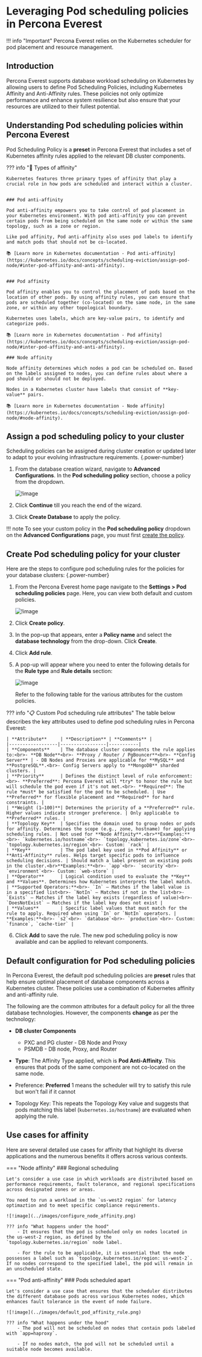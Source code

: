 #  Leveraging Pod scheduling policies in Percona Everest

!!! info "Important"
    Percona Everest relies on the Kubernetes scheduler for pod placement and resource management.


## Introduction

Percona Everest supports database workload scheduling on Kubernetes by allowing users to define Pod Scheduling Policies, including Kubernetes Affinity and Anti-Affinity rules. These policies not only optimize performance and enhance system resilience but also ensure that your resources are utilized to their fullest potential.


## Understanding Pod scheduling policies within Percona Everest

Pod Scheduling Policy is a **preset** in Percona Everest that includes a set of Kubernetes affinity rules applied to the relevant DB cluster components.

??? info "🔗 Types of affinity"

    Kubernetes features three primary types of affinity that play a crucial role in how pods are scheduled and interact within a cluster. 


    ### Pod anti-affinity

    Pod anti-affinity empowers you to take control of pod placement in your Kubernetes environment. With pod anti-affinity you can prevent certain pods from being scheduled on the same node or within the same topology, such as a zone or region.

    Like pod affinity, Pod anti-affinity also uses pod labels to identify and match pods that should not be co-located.

    📚 [Learn more in Kubernetes documentation - Pod anti-affinity](https://kubernetes.io/docs/concepts/scheduling-eviction/assign-pod-node/#inter-pod-affinity-and-anti-affinity).


    ### Pod affinity

    Pod affinity enables you to control the placement of pods based on the location of other pods. By using affinity rules, you can ensure that pods are scheduled together (co-located) on the same node, in the same zone, or within any other topological boundary.

    Kubernetes uses labels, which are key-value pairs, to identify and categorize pods.

    📚 [Learn more in Kubernetes documentation - Pod affinity](https://kubernetes.io/docs/concepts/scheduling-eviction/assign-pod-node/#inter-pod-affinity-and-anti-affinity).

    ### Node affinity

    Node affinity determines which nodes a pod can be scheduled on. Based on the labels assigned to nodes, you can define rules about where a pod should or should not be deployed. 

    Nodes in a Kubernetes cluster have labels that consist of **key-value** pairs.

    📚 [Learn more in Kubernetes documentation - Node affinity](https://kubernetes.io/docs/concepts/scheduling-eviction/assign-pod-node/#node-affinity).


## Assign a pod scheduling policy to your cluster

Scheduling policies can be assigned during cluster creation or updated later to adapt to your evolving infrastructure requirements.
{.power-number}

1. From the database creation wizard, navigate to **Advanced Configurations**. In the **Pod scheduling policy**
section, choose a policy from the dropdown.

    ![!image](../images/assign_policy.png)


2. Click **Continue** till you reach the end of the wizard.

3. Click **Create Database** to apply the policy.

!!! note
    To see your custom policy in the **Pod scheduling policy** dropdown on the **Advanced Configurations** page, you must first [create the policy](#create-pod-scheduling-policy-for-your-cluster).


## Create Pod scheduling policy for your cluster

Here are the steps to configure pod scheduling rules for the policies for your database clusters:
{.power-number}

1. From the Percona Everest home page navigate to the <i class="uil uil-cog"></i> **Settings > Pod scheduling policies** page. Here, you can view both default and custom policies.


    ![!image](../images/pod_scheduling_policies.png)


2. Click **Create policy**.

3. In the pop-up that appears, enter a **Policy name** and select the **database technology** from the drop-down. Click **Create**.


4. Click **Add rule**.

5. A pop-up will appear where you need to enter the following details for the **Rule type** and **Rule details** section:

    ![!image](../images/affinity_add_rules.png)

    Refer to the following table for the various attributes for the custom policies.

??? info "📋 Custom Pod scheduling rule attributes"
    The table below describes the key attributes used to define pod scheduling rules in Percona Everest:


    | **Attribute**     | **Description** | **Comments** |
    |------------------|-----------------|-----------|
    | **Components**    | The database cluster components the rule applies to:<br>- **DB Node**<br>- **Proxy / Router / PgBouncer**<br>- **Config Server** | - DB Nodes and Proxies are applicable for **MySQL** and **PostgreSQL**.<br>- Config Servers apply to **MongoDB** sharded clusters. |
    | **Priority**      | Defines the distinct level of rule enforcement:<br>- **Preferred**: Percona Everest will *try* to honor the rule but will schedule the pod even if it's not met.<br>- **Required**: The rule *must* be satisfied for the pod to be scheduled. | Use **Preferred** for flexible placement and **Required** for hard constraints. |
    | **Weight (1–100)**| Determines the priority of a **Preferred** rule. Higher values indicate stronger preference. | Only applicable to **Preferred** rules. |
    | **Topology Key**  | Specifies the domain used to group nodes or pods for affinity. Determines the scope (e.g., zone, hostname) for applying scheduling rules. | Not used for **Node Affinity**.<br>**Examples:**<br>- `kubernetes.io/hostname`<br>- `topology.kubernetes.io/zone`<br>- `topology.kubernetes.io/region`<br>- Custom: `rack` |
    | **Key**           | The pod label key used in **Pod Affinity** or **Anti-Affinity** rules. Helps target specific pods to influence scheduling decisions. | Should match a label present on existing pods in the cluster.<br>**Examples:**<br>- `app`<br>- `security`<br>- `environment`<br>- Custom: `web-store` |
    | **Operator**      | Logical condition used to evaluate the **Key** and **Values**. Determines how Kubernetes interprets the label match. | **Supported Operators:**<br>- `In` – Matches if the label value is in a specified list<br>- `NotIn` – Matches if not in the list<br>- `Exists` – Matches if the label key exists (regardless of value)<br>- `DoesNotExist` – Matches if the label key does not exist |
    | **Values**        | Specific label values that must match for the rule to apply. Required when using `In` or `NotIn` operators. | **Examples:**<br>- `s2`<br>- `database`<br>- `production`<br>- Custom: `finance`, `cache-tier` |

6. Click **Add** to save the rule. The new pod scheduling policy is now available and can be applied to relevant components.

## Default configuration for Pod scheduling policies

In Percona Everest, the default pod scheduling policies are **preset** rules that help ensure optimal placement of database components across a Kubernetes cluster. These policies use a combination of Kubernetes affinity and anti-affinity rule. 

The following are the common attributes for a default policy for all the three database technologies. However, the components **change** as per the technology:

- **DB cluster Components**
    - PXC and PG cluster - DB Node and Proxy
    - PSMDB - DB node, Proxy, and Router

- **Type**: The Affinity Type applied, which is **Pod Anti-Affinity**. This ensures that pods of the same component are not co-located on the same node.

- Preference: **Preferred** 1 means the scheduler will try to satisfy this rule but won't fail if it cannot

- Topology Key: This repeats the Topology Key value and suggests that pods matching this label (`kubernetes.io/hostname`) are evaluated when applying the rule.

## Use cases for affinity

Here are several detailed use cases for affinity that highlight its diverse applications and the numerous benefits it offers across various contexts.


=== "Node affinity"
    ### Regional scheduling

    Let's consider a use case in which workloads are distributed based on performance requirements, fault tolerance, and regional specifications across designated zones or areas.

    You need to run a workload in the `us-west2 region` for latency optimaztion and to meet specific compliance requirements.

    ![!image](../images/configure_node_affinity.png)

    ??? info "What happens under the hood"
        - It ensures that the pod is scheduled only on nodes located in the us-west-2 region, as defined by the `topology.kubernetes.io/region` node label.

        - For the rule to be applicable, it is essential that the node possesses a label such as `topology.kubernetes.io/region: us-west-2`. If no nodes correspond to the specified label, the pod will remain in an unscheduled state.




=== "Pod anti-affinity"
    ### Pods scheduled apart

    Let's consider a use case that ensures that the scheduler distributes the different database pods across various Kubernetes nodes, which enhances fault tolerance in the event of node failure.

    ![!image](../images/default_pod_affinity_rule.png)

    ??? info "What happens under the hood"
        - The pod will not be scheduled on nodes that contain pods labeled with `app=haproxy`.

        - If no nodes match, the pod will not be scheduled until a suitable node becomes available.


















 











